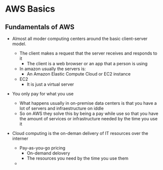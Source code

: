 # AWS Basics

## Fundamentals of AWS

+ Almost all moder computing centers around the basic client-server model.
  + The client makes a request that the server receives and responds to it
    + The client is a web browser or an app that a person is using
  + In amazon usually the servers is:
    + An Amazon Elastic Compute Cloud or EC2 instance
  + EC2
    + It is just a virtual server
+ You only pay for what you use
  + What happens usually in on-premise data centers is that you have a lot of servers and
 infraestructure on iddle
  + So on AWS they solve this by being a pay while use so that you have the amount of services or
 infrastructure needed by the time you use it

+ Cloud computing is the on-deman delivery of IT resources over the interner
  + Pay-as-you-go pricing
    + On-demand delovery
    + The resources you need by the time you use them
  +

